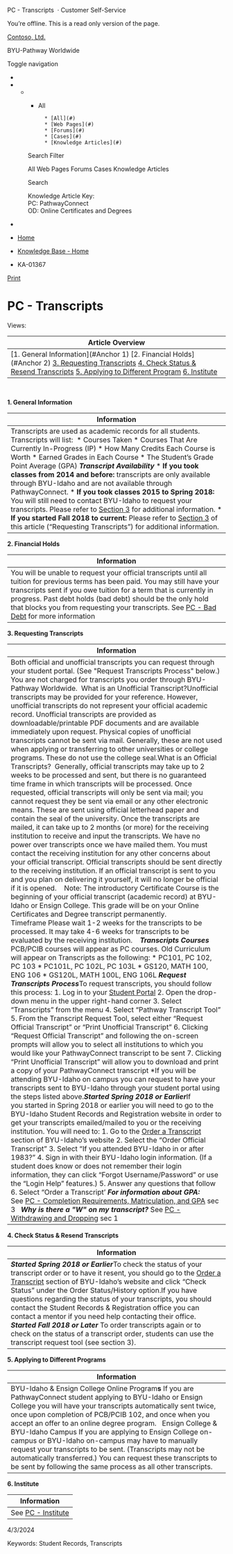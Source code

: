 





 
 PC \- Transcripts
  · Customer Self\-Service













You’re offline. This is a read only version of the page.






[Contoso, Ltd.](~/ "Contoso, Ltd.")


BYU\-Pathway Worldwide




Toggle navigation







* 
* + - All
		
		
			* [All](#)
			* [Web Pages](#)
			* [Forums](#)
			* [Cases](#)
			* [Knowledge Articles](#)
	
	Search Filter
	
	All
	Web Pages
	Forums
	Cases
	Knowledge Articles
	
	
	 Search
	 
	
	
	
	
	
	
	
	
	Knowledge Article Key:  
	PC: PathwayConnect  
	OD: Online Certificates and Degrees
* 















* [Home](/)
* [Knowledge Base \- Home](/knowledgebase/)
* KA\-01367






 [Print](javascript:window.print())



PC \- Transcripts
=================














Views: 





| **Article Overview** |
| --- |
| [1\. General Information](#Anchor 1) [2\. Financial Holds](#Anchor 2) [3\. Requesting Transcripts](#Anchor3) [4\. Check Status \& Resend Transcripts](#Anchor4) [5\. Applying to Different Program](#Anchor5) [6\. Institute](#Anchor6) |


 


**1\. General Information**


| **Information** |
| --- |
| Transcripts are used as academic records for all students.  Transcripts will list:  * Courses Taken * Courses That Are Currently In\-Progress (IP) * How Many Credits Each Course is Worth * Earned Grades in Each Course * The Student’s Grade Point Average (GPA)   ***Transcript Availability*** * **If you took classes from 2014 and before:** transcripts are only available through BYU\-Idaho and are not available through PathwayConnect. * **If you took classes 2015 to Spring 2018:** You will still need to contact BYU\-Idaho to request your transcripts. Please refer to [Section 3](#Anchor3) for additional information. * **If you started Fall 2018 to current:** Please refer to [Section 3](#Anchor3) of this article (“Requesting Transcripts”) for additional information. |


**2\. Financial Holds**


| **Information** |
| --- |
| You will be unable to request your official transcripts until all tuition for previous terms has been paid.  You may still have your transcripts sent if you owe tuition for a term that is currently in progress. Past debt holds (bad debt) should be the only hold that blocks you from requesting your transcripts. See [PC \- Bad Debt](https://pathway-missionary.powerappsportals.com/knowledgebase/article/KA-01134/en-us) for more information |


**3\. Requesting Transcripts**


| **Information** |
| --- |
| Both official and unofficial transcripts you can request through your student portal. (See "Request Transcripts Process" below.) You are not charged for transcripts you order through BYU\-Pathway Worldwide.  What is an Unofficial Transcript?Unofficial transcripts may be provided for your reference. However, unofficial transcripts do not represent your official academic record. Unofficial transcripts are provided as downloadable/printable PDF documents and are available immediately upon request. Physical copies of unofficial transcripts cannot be sent via mail. Generally, these are not used when applying or transferring to other universities or college programs. These do not use the college seal.What is an Official Transcripts?  Generally, official transcripts may take up to 2 weeks to be processed and sent, but there is no guaranteed time frame in which transcripts will be processed. Once requested, official transcripts will only be sent via mail; you cannot request they be sent via email or any other electronic means. These are sent using official letterhead paper and contain the seal of the university. Once the transcripts are mailed, it can take up to 2 months (or more) for the receiving institution to receive and input the transcripts. We have no power over transcripts once we have mailed them. You must contact the receiving institution for any other concerns about your official transcript. Official transcripts should be sent directly to the receiving institution. If an official transcript is sent to you and you plan on delivering it yourself, it will no longer be official if it is opened.    Note: The introductory Certificate Course is the beginning of your official transcript (academic record) at BYU\-Idaho or Ensign College. This grade will be on your Online Certificates and Degree transcript permanently.    Timeframe Please wait 1\-2 weeks for the transcripts to be processed. It may take 4\-6 weeks for transcripts to be evaluated by the receiving institution.    ***Transcripts Courses*** PCB/PCIB courses will appear as PC courses. Old Curriculum will appear on Transcripts as the following: * PC101, PC 102, PC 103 * PC101L, PC 102L, PC 103L * GS120, MATH 100, ENG 106 * GS120L, MATH 100L, ENG 106L ***Request Transcripts Process***To request transcripts, you should follow this process: 1. Log in to your [Student Portal](https://path.byupathway.org/portal/Home) 2. Open the drop\-down menu in the upper right\-hand corner 3. Select “Transcripts” from the menu 4. Select “Pathway Transcript Tool” 5. From the Transcript Request Tool, select either “Request Official Transcript” or “Print Unofficial Transcript” 6. Clicking “Request Official Transcript” and following the on\-screen prompts will allow you to select all institutions to which you would like your PathwayConnect transcript to be sent 7. Clicking “Print Unofficial Transcript” will allow you to download and print a copy of your PathwayConnect transcript  \*If you will be attending BYU\-Idaho on campus you can request to have your transcripts sent to BYU\-Idaho through your student portal using the steps listed above.***Started Spring 2018 or Earlier***If you started in Spring 2018 or earlier you will need to go to the BYU\-Idaho Student Records and Registration website in order to get your transcripts emailed/mailed to you or the receiving institution. You will need to: 1. Go to the [Order a Transcript](http://www.byui.edu/transcripts) section of BYU\-Idaho’s website 2. Select the “Order Official Transcript” 3. Select “If you attended BYU\-Idaho in or after 1983?” 4. Sign in with their BYU\-Idaho login information. (If a student does know or does not remember their login information, they can click “Forgot Username/Password” or use the “Login Help” features.) 5. Answer any questions that follow 6. Select “Order a Transcript’  ***For information about GPA:*** See [PC \- Completion Requirements, Matriculation, and GPA](https://pathway-missionary.powerappsportals.com/knowledgebase/article/KA-01242/en-us) sec 3   ***Why is there a "W" on my transcript?*** See [PC \- Withdrawing and Dropping](https://pathway-missionary.powerappsportals.com/knowledgebase/article/KA-01377/en-us) sec 1 |


**4\. Check Status \& Resend Transcripts**


| **Information** |
| --- |
| ***Started Spring 2018 or Earlier***To check the status of your transcript order or to have it resent, you should go to the [Order a Transcript](http://www.byui.edu/transcripts) section of BYU\-Idaho’s website and click “Check Status” under the Order Status/History option.If you have questions regarding the status of your transcripts, you should contact the Student Records \& Registration office you can contact a mentor if you need help contacting their office.    ***Started Fall 2018 or Later*** To order transcripts again or to check on the status of a transcript order, students can use the transcript request tool (see section 3\). |


**5\. Applying to Different Programs**


| **Information** |
| --- |
| BYU\-Idaho \& Ensign College Online Program**s** If you are PathwayConnect student applying to BYU\-Idaho or Ensign College you will have your transcripts automatically sent twice, once upon completion of PCB/PCIB 102, and once when you accept an offer to an online degree program.   Ensign College \& BYU\-Idaho Campus If you are applying to Ensign College on\-campus or BYU\-Idaho on\-campus may have to manually request your transcripts to be sent. (Transcripts may not be automatically transferred.) You can request these transcripts to be sent by following the same process as all other transcripts. |


**6\. Institute**


| **Information** |
| --- |
| See [PC \- Institute](https://pathway-missionary.powerappsportals.com/knowledgebase/article/KA-01813/en-us) |


4/3/2024





Keywords: Student Records, Transcripts

































